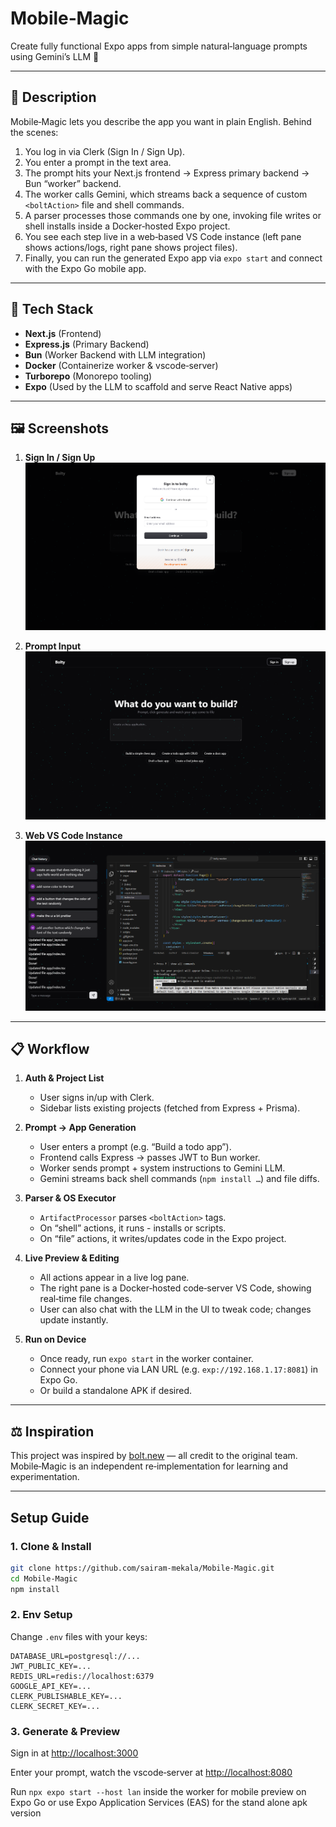 # Mobile‑Magic

Create fully functional Expo apps from simple natural‑language prompts using Gemini’s LLM 🚀

---

## 📝 Description

Mobile‑Magic lets you describe the app you want in plain English. Behind the scenes:

1. You log in via Clerk (Sign In / Sign Up).
2. You enter a prompt in the text area.
3. The prompt hits your Next.js frontend → Express primary backend → Bun “worker” backend.
4. The worker calls Gemini, which streams back a sequence of custom `<boltAction>` file and shell commands.
5. A parser processes those commands one by one, invoking file writes or shell installs inside a Docker‑hosted Expo project.
6. You see each step live in a web‑based VS Code instance (left pane shows actions/logs, right pane shows project files).
7. Finally, you can run the generated Expo app via `expo start` and connect with the Expo Go mobile app.

---

## 🚀 Tech Stack

- **Next.js** (Frontend)  
- **Express.js** (Primary Backend)  
- **Bun** (Worker Backend with LLM integration)  
- **Docker** (Containerize worker & vscode‑server)  
- **Turborepo** (Monorepo tooling)  
- **Expo** (Used by the LLM to scaffold and serve React Native apps)  

---

## 🖼️ Screenshots

1. **Sign In / Sign Up**  
   ![Sign In / Sign Up](./images/auth.png)

2. **Prompt Input**  
   ![Prompt UI](./images/main.png)

3. **Web VS Code Instance**  
   ![VS Code](./images/vsc.png)

---

## 📋 Workflow

1. **Auth & Project List**  
   - User signs in/up with Clerk.  
   - Sidebar lists existing projects (fetched from Express + Prisma).

2. **Prompt → App Generation**  
   - User enters a prompt (e.g. “Build a todo app”).  
   - Frontend calls Express → passes JWT to Bun worker.  
   - Worker sends prompt + system instructions to Gemini LLM.  
   - Gemini streams back shell commands (`npm install …`) and file diffs.

3. **Parser & OS Executor**  
   - `ArtifactProcessor` parses `<boltAction>` tags.  
   - On “shell” actions, it runs - installs or scripts.  
   - On “file” actions, it writes/updates code in the Expo project.

4. **Live Preview & Editing**  
   - All actions appear in a live log pane.  
   - The right pane is a Docker‑hosted code‑server VS Code, showing real‑time file changes.  
   - User can also chat with the LLM in the UI to tweak code; changes update instantly.

5. **Run on Device**  
   - Once ready, run `expo start` in the worker container.  
   - Connect your phone via LAN URL (e.g. `exp://192.168.1.17:8081`) in Expo Go.  
   - Or build a standalone APK if desired.

---

## ⚖️ Inspiration

This project was inspired by [bolt.new](https://bolt.new) — all credit to the original team. Mobile‑Magic is an independent re‑implementation for learning and experimentation.

---

## Setup Guide

### 1. **Clone & Install**  

```bash
git clone https://github.com/sairam-mekala/Mobile-Magic.git
cd Mobile-Magic
npm install
```

### 2. **Env Setup**  

Change `.env` files with your keys:

```
DATABASE_URL=postgresql://...
JWT_PUBLIC_KEY=...
REDIS_URL=redis://localhost:6379
GOOGLE_API_KEY=...
CLERK_PUBLISHABLE_KEY=...
CLERK_SECRET_KEY=...
```

### 3. **Generate & Preview**  

Sign in at [http://localhost:3000](http://localhost:3000)

Enter your prompt, watch the vscode‑server at [http://localhost:8080](http://localhost:8080)

Run `npx expo start --host lan` inside the worker for mobile preview on Expo Go or use Expo Application Services (EAS) for the stand alone apk version
